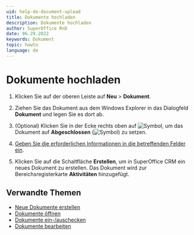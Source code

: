 ```yaml
---
uid: help-de-document-upload
title: Dokumente hochladen
description: Dokumente hochladen
author: SuperOffice RnD
date: 06.29.2022
keywords: Dokument
topic: howto
language: de
---
```


# Dokumente hochladen

1. Klicken Sie auf der oberen Leiste auf **Neu** > **Dokument**.

2. Ziehen Sie das Dokument aus dem Windows Explorer in das Dialogfeld **Dokument** und legen Sie es dort ab.

3. (Optional) Klicken Sie in der Ecke rechts oben auf ![Symbol][img1], um das Dokument auf **Abgeschlossen** (![Symbol][img2]) zu setzen.

4. [Geben Sie die erforderlichen Informationen in die betreffenden Felder ein][1].

5. Klicken Sie auf die Schaltfläche **Erstellen**, um in SuperOffice CRM ein neues Dokument zu erstellen. Das Dokument wird zur Bereichsregisterkarte **Aktivitäten** hinzugefügt.

## Verwandte Themen

* [Neue Dokumente erstellen][2]
* [Dokumente öffnen][3]
* [Dokumente ein-/auschecken][5]
* [Dokumente bearbeiten][4]

<!-- Referenced links -->
[1]: screen/index.md
[2]: create.md
[3]: open.md
[4]: edit.md
[5]: lock.md

<!-- Referenced images -->
[img1]: ../../../media/icons/followup-not-completed-small.png
[img2]: ../../../media/icons/followup-completed-small.png
